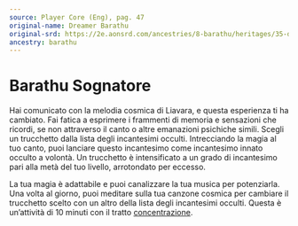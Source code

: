 ```yaml
---
source: Player Core (Eng), pag. 47
original-name: Dreamer Barathu
original-srd: https://2e.aonsrd.com/ancestries/8-barathu/heritages/35-dreamer-barathu
ancestry: barathu
---
```


# Barathu Sognatore

Hai comunicato con la melodia cosmica di Liavara, e questa esperienza ti ha
cambiato. Fai fatica a esprimere i frammenti di memoria e sensazioni che
ricordi, se non attraverso il canto o altre emanazioni psichiche simili. Scegli
un trucchetto dalla lista degli incantesimi occulti. Intrecciando la magia al
tuo canto, puoi lanciare questo incantesimo come incantesimo innato occulto a
volontà. Un trucchetto è intensificato a un grado di incantesimo pari alla metà
del tuo livello, arrotondato per eccesso.

La tua magia è adattabile e puoi canalizzare la tua musica per potenziarla. Una
volta al giorno, puoi meditare sulla tua canzone cosmica per cambiare il
trucchetto scelto con un altro della lista degli incantesimi occulti. Questa è
un’attività di 10 minuti con il tratto [concentrazione](/tratti/concentrazione).
